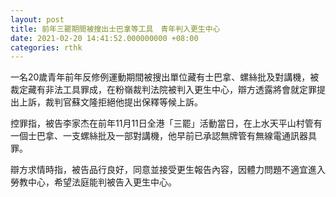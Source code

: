```yaml
---
layout: post
title: 前年三罷期間被搜出士巴拿等工具　青年判入更生中心
date: 2021-02-20 14:41:52.000000000 +08:00
categories: rthk
---
```


一名20歲青年前年反修例運動期間被搜出單位藏有士巴拿、螺絲批及對講機，被裁定藏有非法工具罪成，在粉嶺裁判法院被判入更生中心，辯方透露將會就定罪提出上訴，裁判官蘇文隆拒絕他提出保釋等候上訴。

控罪指，被告李家杰在前年11月11日全港「三罷」活動當日，在上水天平山村管有一個士巴拿、一支螺絲批及一部對講機，他早前已承認無牌管有無線電通訊器具罪。

辯方求情時指，被告品行良好，同意並接受更生報告內容，因體力問題不適宜進入勞教中心，希望法庭能判被告入更生中心。
